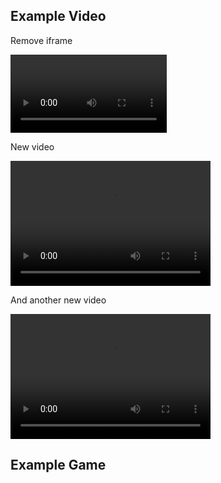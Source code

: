 ## Example Video

Remove iframe

<video autoplay loop width="250">

    <source src="Video/Test.webm"
            type="video/webm">

    <source src="Video/Test.mp4"
            type="video/mp4">

    Sorry, your browser doesn't support embedded videos.
</video>

New video

<video id="myVideo" src="Video/TestWithSound.mp4" width="320" height="200" autoplay loop preload></video>

And another new video

<video src="Test.mp4" width="320" height="200" autoplay loop preload></video>

## Example Game
